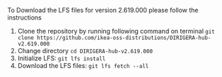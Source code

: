 To Download the LFS files for version 2.619.000 please follow the instructions

1. Clone the repository by running following command on terminal `git clone https://github.com/ikea-oss-distributions/DIRIGERA-hub-v2.619.000`
2. Change directory `cd DIRIGERA-hub-v2.619.000`
3. Initialize LFS: `git lfs install`
4. Download the LFS files: `git lfs fetch --all`
